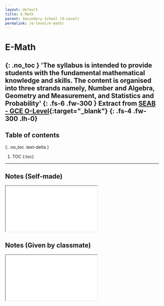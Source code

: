 ```yaml
---
layout: default
title: E-Math
parent: Secondary School (O-Level)
permalink: /o-level/e-math/
---
```

# E-Math
{: .no_toc }
'The syllabus is intended to provide students with the fundamental mathematical knowledge and skills. The
content is organised into three strands namely, Number and Algebra, Geometry and Measurement, and
Statistics and Probability'
{: .fs-6 .fw-300 }
Extract from [SEAB - GCE O-Level](https://www.seab.gov.sg/docs/default-source/national-examinations/syllabus/olevel/2022syllabus/4048_y22_sy.pdf){:target="_blank"}
{: .fs-4 .fw-300 .lh-0}
---

<link rel="stylesheet" type="text/css" media="all" href="../../css.css">

## Table of contents
{: .no_toc .text-delta }

1. TOC
{:toc}

---

## Notes (Self-made)
<iframe src="../../src/E_Math_1.pdf" class="pdf"></iframe>

## Notes (Given by classmate)
<iframe src="../../src/E_Math_2.pdf" class="pdf"></iframe>
